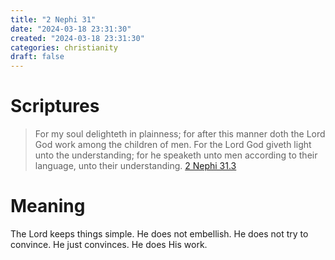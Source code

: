 ```yaml
---
title: "2 Nephi 31"
date: "2024-03-18 23:31:30"  
created: "2024-03-18 23:31:30"
categories: christianity  
draft: false
---
```

# Scriptures

> For my soul delighteth in plainness; for after this manner doth the Lord God work among the children of men. For the Lord God giveth light unto the understanding; for he speaketh unto men according to their language, unto their understanding.
> [2 Nephi 31.3](../scriptures/2-nephi-31.3)

# Meaning

The Lord keeps things simple. He does not embellish. He does not try to convince. He just convinces. He does His work. 
